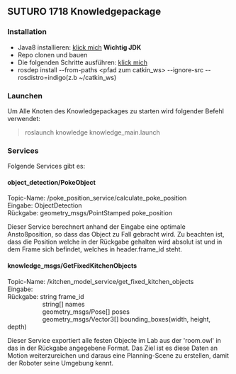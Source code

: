 ## SUTURO 1718 Knowledgepackage

### Installation

- Java8 installieren: [klick mich](https://wiki.ubuntuusers.de/Java/Installation/Oracle_Java/Java_8/) **Wichtig JDK**
- Repo clonen und bauen
- Die folgenden Schritte ausführen: [klick mich](http://knowrob.org/installation/workspace)
- rosdep install --from-paths \<pfad zum catkin_ws> --ignore-src --rosdistro=indigo(z.b ~/catkin_ws)

### Launchen

Um Alle Knoten des Knowledgepackages zu starten wird folgender Befehl verwendet:

 > roslaunch knowledge knowledge_main.launch


### Services

Folgende Services gibt es:

#### object_detection/PokeObject

Topic-Name: /poke_position_service/calculate_poke_position  
Eingabe: ObjectDetection    
Rückgabe: geometry_msgs/PointStamped poke_position

Dieser Service berechnert anhand der Eingabe eine optimale Anstoßposition, so dass das Object zu Fall gebracht wird. Zu beachten ist, dass die Position welche in der Rückgabe gehalten wird absolut ist und in dem Frame sich befindet, welches in header.frame_id steht.

#### knowledge_msgs/GetFixedKitchenObjects

Topic-Name: /kitchen_model_service/get_fixed_kitchen_objects  
Eingabe:  
Rückgabe: string frame_id  
&nbsp; &nbsp; &nbsp; &nbsp; &nbsp; &nbsp; &nbsp; &nbsp; &nbsp; &nbsp; string[] names  
&nbsp; &nbsp; &nbsp; &nbsp; &nbsp; &nbsp; &nbsp; &nbsp; &nbsp; &nbsp; geometry_msgs/Pose[] poses  
&nbsp; &nbsp; &nbsp; &nbsp; &nbsp; &nbsp; &nbsp; &nbsp; &nbsp; &nbsp; geometry_msgs/Vector3[] bounding_boxes(width, height, depth) 


Dieser Service exportiert alle festen Objecte im Lab aus der 'room.owl' in das in der Rückgabe angegebene Format. Das Ziel ist es diese Daten an Motion weiterzureichen und daraus eine Planning-Scene zu erstellen, damit der Roboter seine Umgebung kennt.
